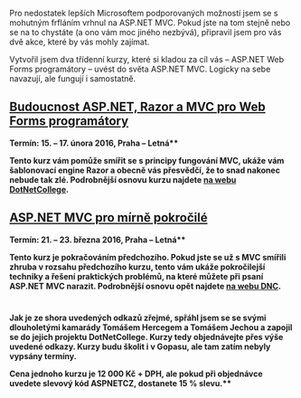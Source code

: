 <!-- dcterms:identifier = aspnetcz#5443 -->
<!-- dcterms:title = ASP.NET MVC pro ty, kdo ho nemají rádi -->
<!-- dcterms:abstract = Pro nedostatek lepších Microsoftem podporovaných možností jsem se s mohutným frfláním vrhnul na ASP.NET MVC. Pokud jste na tom stejně nebo se na to chystáte (a ono vám moc jiného nezbývá), připravil jsem pro vás dvě akce, které by vás mohly zajímat. -->
<!-- np9:categoryId = 6 -->
<!-- x4w:category = Akce a události -->
<!-- np9:authorId = 1 -->
<!-- np9:authorEmail = michal.valasek@altairis.cz -->
<!-- dcterms:creator = Michal Altair Valášek -->
<!-- dcterms:created = 2016-02-03T02:25:40.893+01:00 -->
<!-- dcterms:dateAccepted = 2016-02-03T00:00:00+01:00 -->
<!-- x4w:pictureWidth = 150 -->
<!-- x4w:pictureHeight = 150 -->
<!-- x4w:pictureUrl = /perex-pictures/20160203-asp-net-mvc-pro-ty-kdo-ho-nemaji-radi.png -->

Pro nedostatek lepších Microsoftem podporovaných možností jsem se s mohutným frfláním vrhnul na ASP.NET MVC. Pokud jste na tom stejně nebo se na to chystáte (a ono vám moc jiného nezbývá), připravil jsem pro vás dvě akce, které by vás mohly zajímat.

Vytvořil jsem dva třídenní kurzy, které si kladou za cíl vás – ASP.NET Web Forms programátory – uvést do světa ASP.NET MVC. Logicky na sebe navazují, ale fungují i samostatně.

## [Budoucnost ASP.NET, Razor a MVC pro Web Forms programátory](https://www.dotnetcollege.cz/kurz/39/Budoucnost-ASP-NET-Razor-a-MVC-pro-Web-Forms-programatory)

<strong abp="336">Termín: 15. – 17. února 2016, Praha – Letná**

Tento kurz vám pomůže smířit se s principy fungování MVC, ukáže vám šablonovací engine Razor a obecně vás přesvědčí, že to snad nakonec nebude tak zlé. Podrobnější osnovu kurzu najdete [na webu DotNetCollege](https://www.dotnetcollege.cz/kurz/39/Budoucnost-ASP-NET-Razor-a-MVC-pro-Web-Forms-programatory).

## [ASP.NET MVC pro mírně pokročilé](https://www.dotnetcollege.cz/kurz/40/ASP-NET-MVC-pro-mirne-pokrocile)

<strong abp="342">Termín: 21. – 23. března 2016, Praha – Letná**

Tento kurz je pokračováním předchozího. Pokud jste se už s MVC smířili zhruba v rozsahu předchozího kurzu, tento vám ukáže pokročilejší techniky a řešení praktických problémů, na které můžete při psaní ASP.NET MVC narazit. Podrobnější osnovu opět najdete [na webu DNC](https://www.dotnetcollege.cz/kurz/40/ASP-NET-MVC-pro-mirne-pokrocile).

#

Jak je ze shora uvedených odkazů zřejmé, spřáhl jsem se se svými dlouholetými kamarády Tomášem Hercegem a Tomášem Jechou a zapojil se do jejich projektu DotNetCollege. Kurzy tedy objednávejte přes výše uvedené odkazy. Kurzy budu školit i v Gopasu, ale tam zatím nebyly vypsány termíny.

<strong abp="348">Cena jednoho kurzu je 12 000 Kč + DPH, ale pokud při objednávce uvedete slevový kód ASPNETCZ, dostanete 15 % slevu.**

</strong></strong></strong>